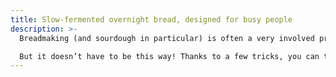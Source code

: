 ```yaml
---
title: Slow-fermented overnight bread, designed for busy people
description: >-
  Breadmaking (and sourdough in particular) is often a very involved process. 

  But it doesn’t have to be this way! Thanks to a few tricks, you can turn out great loaves with minimal effort — and fitting your schedule.
---
```

